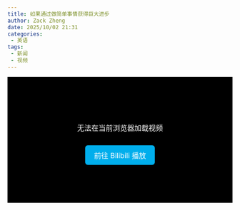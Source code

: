 ```yaml
---
title: 如果通过做简单事情获得巨大进步
author: Zack Zheng
date: 2025/10/02 21:31
categories:
 - 英语
tags:
 - 新闻
 - 视频
---
```


<div id="bili-container" style="position: relative; padding-bottom: 56.25%; height: 0; overflow: hidden;">
  <iframe
    id="bili-iframe"
    src="https://player.bilibili.com/player.html?isOutside=true&aid=115299487646823&bvid=BV12LHxz9EJC&cid=32776324426&p=1&autoplay=false"
    frameborder="0"
    allow="accelerometer; autoplay; clipboard-write; encrypted-media; gyroscope; picture-in-picture; fullscreen"
    allowfullscreen
    style="position: absolute; top: 0; left: 0; width: 100%; height: 100%;">
  </iframe>

  <!-- 备用按钮，默认隐藏 -->
  <div id="bili-fallback" style="
      display: none;
      position: absolute;
      top: 0; left: 0;
      width: 100%; height: 100%;
      background: #000;
      color: #fff;
      display: flex;
      flex-direction: column;
      justify-content: center;
      align-items: center;
      font-size: 16px;
      text-align: center;
  ">
    <p>无法在当前浏览器加载视频</p>
    <a href="https://www.bilibili.com/video/BV12LHxz9EJC" target="_blank" style="
      margin-top: 12px;
      padding: 10px 20px;
      background: #00AEEC;
      color: #fff;
      border-radius: 6px;
      text-decoration: none;
    ">
      前往 Bilibili 播放
    </a>
  </div>
</div>


<script lang="js" setup>
  (function () {
    const iframe = document.getElementById('bili-iframe');
    const fallback = document.getElementById('bili-fallback');

    // 如果 5 秒后仍未加载成功，则显示备用按钮
    let loaded = false;
    iframe.onload = () => { loaded = true; };
    setTimeout(() => {
      if (!loaded) {
        iframe.style.display = 'none';
        fallback.style.display = 'flex';
      }
    }, 5000);

    // 额外防护：检测 iframe 是否可访问内容（部分移动端无法触发 onload）
    window.addEventListener('message', (event) => {
      if (event.origin.includes('bilibili.com')) {
        loaded = true;
      }
    });
  })();
</script>

